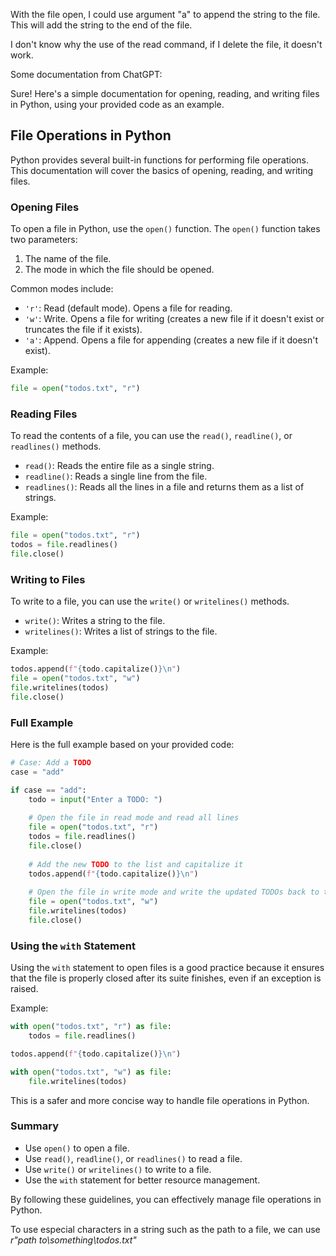 With the file open, I could use argument "a" to append the string to the file. This will add the string to the end of the file.

I don't know why the use of the read command, if I delete the file, it doesn't work.

Some documentation from ChatGPT:

Sure! Here's a simple documentation for opening, reading, and writing files in Python, using your provided code as an example.

## File Operations in Python

Python provides several built-in functions for performing file operations. This documentation will cover the basics of opening, reading, and writing files.

### Opening Files

To open a file in Python, use the `open()` function. The `open()` function takes two parameters:
1. The name of the file.
2. The mode in which the file should be opened.

Common modes include:
- `'r'`: Read (default mode). Opens a file for reading.
- `'w'`: Write. Opens a file for writing (creates a new file if it doesn't exist or truncates the file if it exists).
- `'a'`: Append. Opens a file for appending (creates a new file if it doesn't exist).

Example:
```python
file = open("todos.txt", "r")
```

### Reading Files

To read the contents of a file, you can use the `read()`, `readline()`, or `readlines()` methods.
- `read()`: Reads the entire file as a single string.
- `readline()`: Reads a single line from the file.
- `readlines()`: Reads all the lines in a file and returns them as a list of strings.

Example:
```python
file = open("todos.txt", "r")
todos = file.readlines()
file.close()
```

### Writing to Files

To write to a file, you can use the `write()` or `writelines()` methods.
- `write()`: Writes a string to the file.
- `writelines()`: Writes a list of strings to the file.

Example:
```python
todos.append(f"{todo.capitalize()}\n")
file = open("todos.txt", "w")
file.writelines(todos)
file.close()
```

### Full Example

Here is the full example based on your provided code:

```python
# Case: Add a TODO
case = "add"

if case == "add":
    todo = input("Enter a TODO: ")
    
    # Open the file in read mode and read all lines
    file = open("todos.txt", "r")
    todos = file.readlines()
    file.close()
    
    # Add the new TODO to the list and capitalize it
    todos.append(f"{todo.capitalize()}\n")
    
    # Open the file in write mode and write the updated TODOs back to the file
    file = open("todos.txt", "w")
    file.writelines(todos)
    file.close()
```

### Using the `with` Statement

Using the `with` statement to open files is a good practice because it ensures that the file is properly closed after its suite finishes, even if an exception is raised.

Example:
```python
with open("todos.txt", "r") as file:
    todos = file.readlines()

todos.append(f"{todo.capitalize()}\n")

with open("todos.txt", "w") as file:
    file.writelines(todos)
```

This is a safer and more concise way to handle file operations in Python.

### Summary

- Use `open()` to open a file.
- Use `read()`, `readline()`, or `readlines()` to read a file.
- Use `write()` or `writelines()` to write to a file.
- Use the `with` statement for better resource management.

By following these guidelines, you can effectively manage file operations in Python.

To use especial characters in a string such as the path to a file, we can use _r"path to\something\todos.txt"_